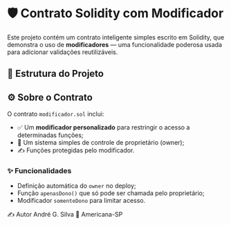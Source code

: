 # 🛡️ Contrato Solidity com Modificador

Este projeto contém um contrato inteligente simples escrito em Solidity, que demonstra o uso de **modificadores** — uma funcionalidade poderosa usada para adicionar validações reutilizáveis.

## 📁 Estrutura do Projeto


## ⚙️ Sobre o Contrato

O contrato `modificador.sol` inclui:

- ✅ Um **modificador personalizado** para restringir o acesso a determinadas funções;
- 🔐 Um sistema simples de controle de proprietário (owner);
- ✍️ Funções protegidas pelo modificador.

### ✨ Funcionalidades

- Definição automática do `owner` no deploy;
- Função `apenasDono()` que só pode ser chamada pelo proprietário;
- Modificador `somenteDono` para limitar acesso.

✍️ Autor
André G. Silva
📍 Americana-SP

